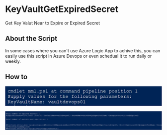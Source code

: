 # KeyVaultGetExpiredSecret
Get Key Valut Near to Expire or Expired Secret

## About the Script
In some cases where you can't use Azure Logic App to achive this, you can easily use this script in Azure Devops or even schedual it to run daily or weekly.


## How to
![Run the script from Azure CLI](./RunScript1.jpg)

![Output from Azure CLI](./ScriptResult.jpg)
